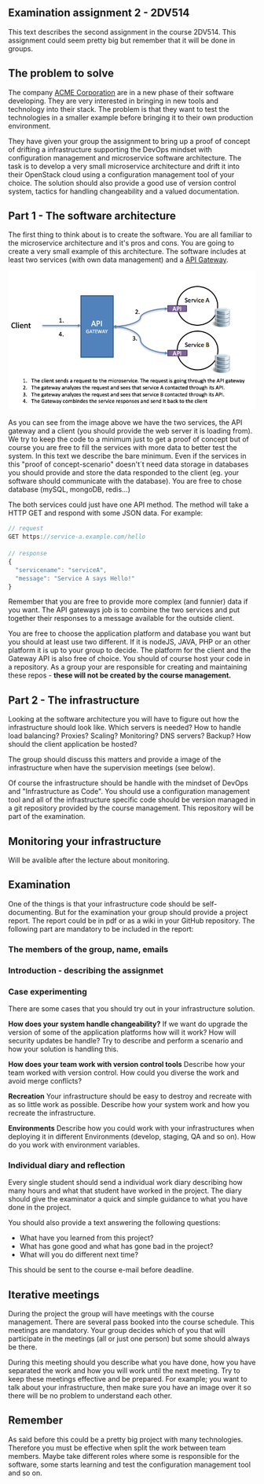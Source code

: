 ## Examination assignment 2 - 2DV514

This text describes the second assignment in the course 2DV514. This assignment could seem pretty big but remember that it will be done in groups.



## The problem to solve
The company  [ACME Corporation](https://en.wikipedia.org/wiki/Acme_Corporation) are in a new phase of their software developing. They are very interested in bringing in new tools and technology into their stack. The problem is that they want to test the technologies in a smaller example before bringing it to their own production environment.

They have given your group the assignment to bring up a proof of concept of drifting a infrastructure supporting the DevOps mindset with configuration management and microservice software architecture. The task is to develop a very small microservice architecture and drift it into their OpenStack cloud using a configuration management tool of your choice. The solution should also provide a good use of version control system, tactics for handling changeability and a valued documentation.

## Part 1 - The software architecture
The first thing to think about is to create the software. You are all familiar to the microservice architecture and it's pros and cons. You are going to create a very small example of this architecture. The software includes at least two services (with own data management) and a [API Gateway](http://microservices.io/patterns/apigateway.html).

![Image of the software architecture](https://github.com/2dv514/syllabus/raw/master/examination/part_2/ms-architecture.png)


As you can see from the image above we have the two services, the API gateway and a client (you should provide the web server it is loading from). We try to keep the code to a minimum just to get a proof of concept but of course you are free to fill the services with more data to better test the system. In this text we describe the bare minimum. Even if the services in this "proof of concept-scenario" doesn't´t need data storage in databases you should provide and store the data responded to the client (eg. your software should communicate with the database). You are free to chose database (mySQL, mongoDB, redis...)

The both services could just have one API method. The method will take a HTTP GET and respond with some JSON data. For example:

```javascript
// request
GET https://service-a.example.com/hello

// response
{
  "servicename": "serviceA",
  "message": "Service A says Hello!"
}
```
Remember that you are free to provide more complex (and funnier) data if you want.
The API gateways job is to combine the two services and put together their responses to a message available for the outside client.

You are free to choose the application platform and database you want but you should at least use two different. If it is nodeJS, JAVA, PHP or an other platform it is up to your group to decide. The platform for the client and the Gateway API is also free of choice. You should of course host your code in a repository. As a group your are responsible for creating and maintaining these repos - **these will not be created by the course management.**

## Part 2 - The infrastructure
Looking at the software architecture you will have to figure out how the infrastructure should look like. Which servers is needed? How to handle load balancing? Proxies? Scaling? Monitoring? DNS servers? Backup? How should the client application be hosted?

The group should discuss this matters and provide a image of the infrastructure when have the supervision meetings (see below).

Of course the infrastructure should be handle with the mindset of DevOps and "Infrastructure as Code". You should use a configuration management tool and all of the infrastructure specific code should be version managed in a git repository provided by the course management. This repository will be part of the examination.

## Monitoring your infrastructure
Will be avalible after the lecture about monitoring.

## Examination
One of the things is that your infrastructure code should be self-documenting. But for the examination your group should provide a project report. The report could be in pdf or as a wiki in your GitHub repository. The following part are mandatory to be included in the report:

### The members of the group, name, emails
### Introduction - describing the assignmet
### Case experimenting
There are some cases that you should try out in your infrastructure solution.


**How does your system handle changeability?** If we want do upgrade the version of some of the application platforms how will it work? How will security updates be handle? Try to describe and perform a scenario and how your solution is handling this.

**How does your team work with version control tools** Describe how your team worked with version control. How could you diverse the work and avoid merge conflicts?

**Recreation** Your infrastructure should be easy to destroy and recreate with as so little work as possible. Describe how your system work and how you recreate the infrastructure.

**Environments** Describe how you could work with your infrastructures when deploying it in different Environments (develop, staging, QA and so on). How do you work with environment variables.


### Individual diary and reflection
Every single student should send a individual work diary describing how many hours and what that student have worked in the project. The diary should give the examinator a quick and simple guidance to what you have done in the project.

You should also provide a text answering the following questions:
* What have you learned from this project?
* What has gone good and what has gone bad in the project?
* What will you do different next time?

This should be sent to the course e-mail before deadline.

## Iterative meetings
During the project the group will have meetings with the course management. There are several pass booked into the course schedule. This meetings are mandatory. Your group decides which of you that will participate in the meetings (all or just one person) but some should always be there.

During this meeting should you describe what you have done, how you have separated the work and how you will work until the next meeting. Try to keep these meetings effective and be prepared. For example; you want to talk about your infrastructure, then make sure you have an image over it so there will be no problem to understand each other.

## Remember
As said before this could be a pretty big project with many technologies. Therefore you must be effective when split the work between team members. Maybe take different roles where some is responsible for the software, some starts learning and test the configuration management tool and so on.
